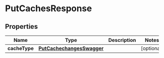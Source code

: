 
# PutCachesResponse

## Properties
| Name | Type | Description | Notes |
| ------------ | ------------- | ------------- | ------------- |
| **cacheType** | [**PutCachechangesSwagger**](PutCachechangesSwagger.md) |  |  [optional] |



